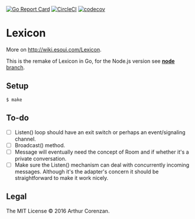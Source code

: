 [![Go Report Card](https://goreportcard.com/badge/github.com/esoui/lexicon)](https://goreportcard.com/report/github.com/esoui/lexicon)
[![CircleCI](https://circleci.com/gh/esoui/lexicon/tree/master.svg?style=shield)](https://circleci.com/gh/esoui/lexicon/tree/master)
[![codecov](https://codecov.io/gh/esoui/lexicon/branch/master/graph/badge.svg)](https://codecov.io/gh/esoui/lexicon)

# Lexicon

More on http://wiki.esoui.com/Lexicon.

This is the remake of Lexicon in Go, for the Node.js version see [**node** branch](tree/node).

## Setup

```shell
$ make
```

## To-do

- [ ] Listen() loop should have an exit switch or perhaps an event/signaling channel.
- [ ] Broadcast() method.
- [ ] Message will eventually need the concept of Room and if whether it's a private conversation.
- [ ] Make sure the Listen() mechanism can deal with concurrently incoming messages. Although it's the adapter's concern it should be straightforward to make it work nicely.

## Legal

The MIT License © 2016 Arthur Corenzan.

